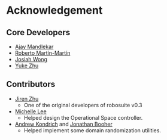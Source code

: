 # Acknowledgement

## Core Developers

- [Ajay Mandlekar](http://web.stanford.edu/~amandlek/)
- [Roberto Martín-Martín](https://robertomartinmartin.com/)
- [Josiah Wong](https://www.jowo.me/about)
- [Yuke Zhu](https://www.cs.utexas.edu/~yukez/)

## Contributors

- [Jiren Zhu](https://github.com/jirenz)
  - One of the original developers of robosuite v0.3
- [Michelle Lee](http://stanford.edu/~mishlee/)
  - Helped design the Operational Space controller.
- [Andrew Kondrich](http://www.andrewkondrich.com/) and [Jonathan Booher](https://web.stanford.edu/~jaustinb/)
  - Helped implement some domain randomization utilities.